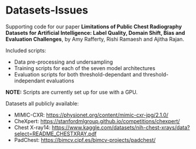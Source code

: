 # Datasets-Issues

Supporting code for our paper **Limitations of Public Chest Radiography Datasets for Artificial Intelligence: Label Quality, Domain Shift, Bias and Evaluation Challenges**, by Amy Rafferty, Rishi Ramaesh and Ajitha Rajan.

Included scripts:
- Data pre-processing and undersampling
- Training scripts for each of the seven model architectures
- Evaluation scripts for both threshold-dependant and threshold-independant evaluations

**NOTE:** Scripts are currently set up for use with a GPU.

Datasets all publicly available:
- MIMIC-CXR: https://physionet.org/content/mimic-cxr-jpg/2.1.0/
- CheXpert: https://stanfordmlgroup.github.io/competitions/chexpert/
- Chest X-ray14: https://www.kaggle.com/datasets/nih-chest-xrays/data?select=README_CHESTXRAY.pdf
- PadChest: https://bimcv.cipf.es/bimcv-projects/padchest/
